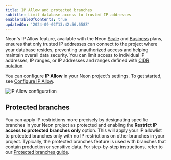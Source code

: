 ```yaml
---
title: IP Allow and protected branches
subtitle: Limit database access to trusted IP addresses
enableTableOfContents: true
updatedOn: '2024-09-02T13:42:56.658Z'
---
```


Neon's IP Allow feature, available with the Neon [Scale](/docs/introduction/plans#scale) and [Business](/docs/introduction/plans#business) plans, ensures that only trusted IP addresses can connect to the project where your database resides, preventing unauthorized access and helping maintain overall data security. You can limit access to individual IP addresses, IP ranges, or IP addresses and ranges defined with [CIDR notation](/docs/reference/glossary#cidr-notation).

You can configure **IP Allow** in your Neon project's settings. To get started, see [Configure IP Allow](/docs/manage/projects#configure-ip-allow).

![IP Allow configuration](/docs/manage/ip_allow.png)

## Protected branches

You can apply IP restrictions more precisely by designating specific branches in your Neon project as protected and enabling the **Restrict IP access to protected branches only** option. This will apply your IP allowlist to protected branches only with no IP restrictions on other branches in your project. Typically, the protected branches feature is used with branches that contain production or sensitive data. For step-by-step instructions, refer to our [Protected branches guide](/docs/guides/protected-branches).
